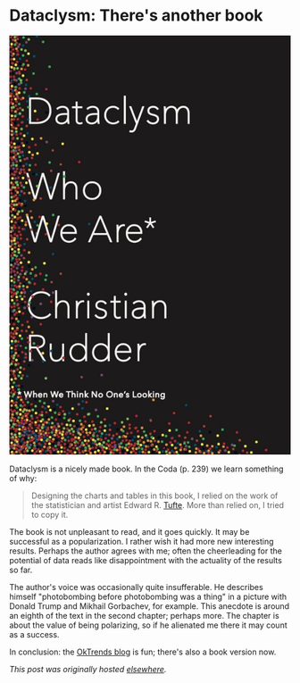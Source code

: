 # Dataclysm: There's another book



<a href="http://www.amazon.com/Dataclysm-When-Think-Ones-Looking/dp/0385347375"><img class="aligncenter size-medium wp-image-962" src="dataclysm.jpg" alt="dataclysm"></a>

Dataclysm is a nicely made book. In the Coda (p. 239) we learn something of why:
<blockquote>Designing the charts and tables in this book, I relied on the work of the statistician and artist Edward R. <a href="http://www.edwardtufte.com/tufte/">Tufte</a>. More than relied on, I tried to copy it.</blockquote>
The book is not unpleasant to read, and it goes quickly. It may be successful as a popularization. I rather wish it had more new interesting results. Perhaps the author agrees with me; often the cheerleading for the potential of data reads like disappointment with the actuality of the results so far.

The author's voice was occasionally quite insufferable. He describes himself "photobombing before photobombing was a thing" in a picture with Donald Trump and Mikhail Gorbachev, for example. This anecdote is around an eighth of the text in the second chapter; perhaps more. The chapter is about the value of being polarizing, so if he alienated me there it may count as a success.

In conclusion: the <a href="http://blog.okcupid.com/">OkTrends blog</a> is fun; there's also a book version now.



*This post was originally hosted [elsewhere](https://planspacedotorg.wordpress.com/2014/09/13/dataclysm-theres-another-book/).*

